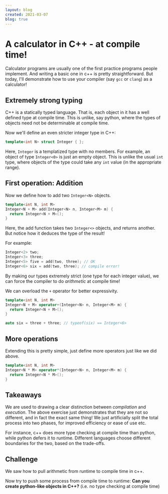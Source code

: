 ```yaml
---
layout: blog
created: 2021-03-07
blog: true
---
```


A calculator in C++ - at compile time!
============

Calculator programs are usually one of the first practice programs people implement. And writing a basic one in c++ is pretty straightforward. But today, I'll demonstrate how to use your compiler (say `gcc` or `clang`) as a calculator!

Extremely strong typing
-----------------------

C++ is a statically typed language. That is, each object in it has a well defined type at compile time. This is unlike, say python, where the types of objects need not be determinable at compile time.

Now we'll define an even stricter integer type in C++:
```cpp
template<int N> struct Integer { };
```

Here, `Integer` is a templatized type with no members. For example, an object of type `Integer<0>` is just an empty object. This is unlike the usual `int` type, where objects of the type could take any `int` value (in the appropriate range).

First operation: Addition
--------

Now we define how to add two `Integer<N>` objects.

```cpp
template<int N, int M>
Integer<N + M> add(Integer<N> n, Integer<M> m) {
  return Integer<N + M>();
}
```

Here, the add function takes two `Integer<>` objects, and returns another. But notice how it deduces the type of the result!

For example:
```cpp
Integer<2> two;
Integer<3> three;
Integer<5> five = add(two, three); // OK
Integer<6> six = add(two, three); // compile error!
```

By making our types extremely strict (one type for each integer value), we can force the compiler to do _arithmetic_ at compile time!

We can overload the `+` operator for better expressivity.
```cpp
template<int N, int M>
Integer<N + M> operator+(Integer<N> n, Integer<M> m) {
  return Integer<N + M>();
}

auto six = three + three; // typeof(six) == Integer<6>
```

More operations
---------------
Extending this is pretty simple, just define more operators just like we did above.

```cpp
template<int N, int M>
Integer<N * M> operator*(Integer<N> n, Integer<M> m) {
  return Integer<N * M>();
}
```

Takeaways
---------
We are used to drawing a clear distinction between _compilation_ and _execution_. The above exercise just demonstrates that they are not so different, and in fact the exact same thing! We just artificially split the total process into two phases, for improved efficiency or ease of use etc.

For instance, c++ does more type checking at compile time than python, while python defers it to runtime. Different languages choose different boundaries for the two, based on the trade-offs.

Challenge 
---------
We saw how to pull arithmetic from runtime to compile time in c++. 

Now try to push some process from compile time to runtime: **Can you create python-like objects in C++?** (i.e. no type checking at compile time)
